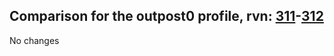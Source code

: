 ## Comparison for the outpost0 profile, rvn: [311](https://github.com/PRO100KatYT/FortniteProfileRevisions/tree/main/profiles/outpost0/311%20outpost0.json)-[312](https://github.com/PRO100KatYT/FortniteProfileRevisions/tree/main/profiles/outpost0/312%20outpost0.json)

No changes
